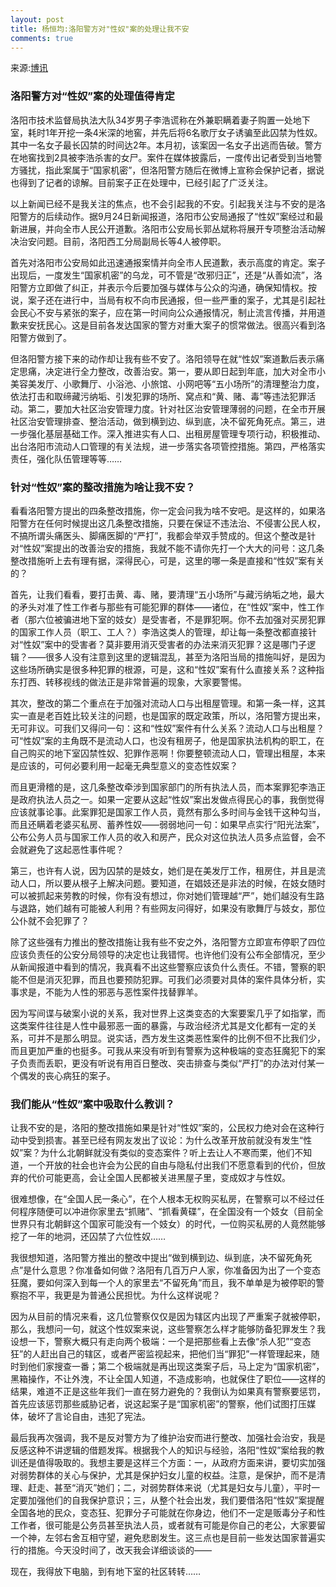 ```yaml
---
layout: post
title: 杨恒均:洛阳警方对"性奴"案的处理让我不安
comments: true
---
```


来源:[博讯](http://www.peacehall.com/news/gb/pubvp/2011/09/201109270144.shtml)

### 洛阳警方对“性奴”案的处理值得肯定


洛阳市技术监督局执法大队34岁男子李浩谎称在外兼职瞒着妻子购置一处地下室，耗时1年开挖一条4米深的地窖，并先后将6名歌厅女子诱骗至此囚禁为性奴。其中一名女子最长囚禁的时间达2年。本月初，该案因一名女子出逃而告破。警方在地窖找到2具被李浩杀害的女尸。案件在媒体披露后，一度传出记者受到当地警方骚扰，指此案属于“国家机密”，但洛阳警方随后在微博上宣称会保护记者，据说也得到了记者的谅解。目前案子正在处理中，已经引起了广泛关注。

以上新闻已经不是我关注的焦点，也不会引起我的不安。引起我关注与不安的是洛阳警方的后续动作。据9月24日新闻报道，洛阳市公安局通报了“性奴”案经过和最新进展，并向全市人民公开道歉。洛阳市公安局长郭丛斌称将展开专项整治活动解决治安问题。目前，洛阳西工分局副局长等4人被停职。

首先对洛阳市公安局如此迅速通报案情并向全市人民道歉，表示高度的肯定。案子出现后，一度发生“国家机密”的乌龙，可不管是“改邪归正”，还是“从善如流”，洛阳警方立即做了纠正，并表示今后要加强与媒体与公众的沟通，确保知情权。按说，案子还在进行中，当局有权不向市民通报，但一些严重的案子，尤其是引起社会民心不安与紧张的案子，应在第一时间向公众通报情况，制止流言传播，并用道歉来安抚民心。这是目前各发达国家的警方对重大案子的惯常做法。很高兴看到洛阳警方做到了。

但洛阳警方接下来的动作却让我有些不安了。洛阳领导在就“性奴”案道歉后表示痛定思痛，决定进行全力整改，改善治安。第一，要从即日起到年底，加大对全市小美容美发厅、小歌舞厅、小浴池、小旅馆、小网吧等“五小场所”的清理整治力度，依法打击和取缔藏污纳垢、引发犯罪的场所、窝点和“黄、赌、毒”等违法犯罪活动。第二，要加大社区治安管理力度。针对社区治安管理薄弱的问题，在全市开展社区治安管理排查、整治活动，做到横到边、纵到底，决不留死角死点。第三，进一步强化基层基础工作。深入推进实有人口、出租房屋管理专项行动，积极推动、出台洛阳市流动人口管理的有关法规，进一步落实各项管控措施。第四，严格落实责任，强化队伍管理等等…… <!-- more -->



### 针对“性奴”案的整改措施为啥让我不安？

看看洛阳警方提出的四条整改措施，你一定会问我为啥不安吧。是这样的，如果洛阳警方在任何时候提出这几条整改措施，只要在保证不违法治、不侵害公民人权，不搞所谓头痛医头、脚痛医脚的“严打”，我都会举双手赞成的。但这个整改是针对“性奴”案提出的改善治安的措施，我就不能不请你先打一个大大的问号：这几条整改措施听上去有理有据，深得民心，可是，这里的哪一条是直接和“性奴”案有关的？

首先，让我们看看，要打击黄、毒、赌，要清理“五小场所”与藏污纳垢之地，最大的矛头对准了性工作者与那些有可能犯罪的群体——诸位，在“性奴”案中，性工作者（那六位被骗进地下室的妓女）是受害者，不是罪犯啊。你不去加强对买房犯罪的国家工作人员（职工、工人？）李浩这类人的管理，却让每一条整改都直接针对“性奴”案中的受害者？莫非要用消灭受害者的办法来消灭犯罪？这是哪门子逻辑？——很多人没有注意到这里的逻辑混乱，甚至为洛阳当局的措施叫好，是因为这些场所确实是很多种犯罪的根源，可是，这和“性奴”案有什么直接关系？这种指东打西、转移视线的做法正是非常普遍的现象，大家要警惕。

其次，整改的第二个重点在于加强对流动人口与出租屋管理。和第一条一样，这其实一直是老百姓比较关注的问题，也是国家的既定政策，所以，洛阳警方提出来，无可非议。可我们又得问一句：这和“性奴”案件有什么关系？流动人口与出租屋？可“性奴”案的主角既不是流动人口，也没有租房子，他是国家执法机构的职工，在自己购买的地下室囚禁性奴、犯罪作恶啊！你要整顿流动人口，管理出租屋，本来是应该的，可何必要利用一起毫无典型意义的变态性奴案？


而且更滑稽的是，这几条整改牵涉到国家部门的所有执法人员，而本案罪犯李浩正是政府执法人员之一。如果一定要从这起“性奴”案出发做点得民心的事，我倒觉得应该就事论事。此案罪犯是国家工作人员，竟然有那么多时间与金钱干这种勾当，而且还瞒着老婆买私房、蓄养性奴——弱弱地问一句：如果早点实行“阳光法案”，公布公务人员与国家工作人员的收入和房产，民众对这位执法人员多点监督，会不会就避免了这起恶性事件呢？

第三，也许有人说，因为囚禁的是妓女，她们是在美发厅工作，租房住，并且是流动人口，所以要从根子上解决问题。要知道，在娼妓还是非法的时候，在妓女随时可以被抓起来劳教的时候，你有没有想过，你对她们管理越“严”，她们越没有生路与退路，她们越有可能被人利用？有些网友问得好，如果没有歌舞厅与妓女，那位公仆就不会犯罪了？

除了这些强有力推出的整改措施让我有些不安之外，洛阳警方立即宣布停职了四位应该负责任的公安分局领导的决定也让我错愕。也许他们没有公布全部情况，至少从新闻报道中看到的情况，我真看不出这些警察应该负什么责任。不错，警察的职能不但是消灭犯罪，而且也要预防犯罪。可我们必须要对具体的案件具体分析，实事求是，不能为人性的邪恶与恶性案件找替罪羊。

因为写间谍与破案小说的关系，我对世界上这类变态的大案要案几乎了如指掌，而这类案件往往是人性中最邪恶一面的暴露，与政治经济尤其是文化都有一定的关系，可并不是那么明显。说实话，西方发生这类恶性案件的比例不但不比我们少，而且更加严重的也挺多。可我从来没有听到有警察为这种极端的变态狂魔犯下的案子负责而丢职，更没有听说有用百日整改、突击排查与类似“严打”的办法对付某一个偶发的丧心病狂的案子。


### 我们能从“性奴”案中吸取什么教训？

让我不安的是，洛阳的整改措施如果是针对“性奴”案的，公民权力绝对会在这种行动中受到损害。甚至已经有网友发出了议论：为什么改革开放前就没有发生“性奴”案？为什么北朝鲜就没有类似的变态案件？听上去让人不寒而栗，他们不知道，一个开放的社会也许会为公民的自由与隐私付出我们不愿意看到的代价，但放弃的代价可能更高，会让全国人民都被关进黑屋子里，变成奴才与性奴。

很难想像，在“全国人民一条心”，在个人根本无权购买私房，在警察可以不经过任何程序随便可以冲进你家里去“抓赌”、“抓看黄碟”，在全国没有一个妓女（目前全世界只有北朝鲜这个国家可能没有一个妓女）的时代，一位购买私房的人竟然能够挖了一年的地洞，还囚禁了六位性奴……

我很想知道，洛阳警方推出的整改中提出“做到横到边、纵到底，决不留死角死点”是什么意思？你准备如何做？洛阳有几百万户人家，你准备因为出了一个变态狂魔，要如何深入到每一个人的家里去“不留死角”而且，我不单单是为被停职的警察抱不平，我更是为普通公民担忧。为什么这样说呢？


因为从目前的情况来看，这几位警察仅仅是因为辖区内出现了严重案子就被停职，那么，我想问一句，就这个性奴案来说，这些警察怎么样才能够防备犯罪发生？我设想一下，警察大概只有走向两个极端：一个是把那些看上去像“杀人犯”“变态狂”的人赶出自己的辖区，或者严密监视起来，把他们当“罪犯”一样管理起来，随时到他们家搜查一番；第二个极端就是再出现这类案子后，马上定为“国家机密”，黑箱操作，不让外洩，不让全国人知道，不造成影响，也就保住了职位——这样的结果，难道不正是这些年我们一直在努力避免的？我倒认为如果真有警察要惩罚，首先应该惩罚那些威胁记者，说这起案子是“国家机密”的警察，他们试图打压媒体，破坏了言论自由，违犯了宪法。

最后我再次强调，我不是反对警方为了维护治安而进行整改、加强社会治安，我是反感这种不讲逻辑的借题发挥。根据我个人的知识与经验，洛阳“性奴”案给我的教训还是值得吸取的。我想主要是这样三个方面：一，从政府方面来讲，要切实加强对弱势群体的关心与保护，尤其是保护妇女儿童的权益。注意，是保护，而不是清理、赶走、甚至“消灭”她们；二，对弱势群体来说（尤其是妇女与儿童），平时一定要加强他们的自我保护意识；三，从整个社会出发，我们要借洛阳“性奴”案提醒全国各地的民众，变态狂、犯罪分子可能就在你身边，他们不一定是贩毒分子和性工作者，很可能是公务员甚至执法人员，或者就有可能是你自己的老公，大家要留一个神，左邻右舍互相守望，避免悲剧发生。这三点也是目前一些发达国家普遍实行的措施。今天没时间了，改天我会详细谈谈的——

现在，我得放下电脑，到有地下室的社区转转……
